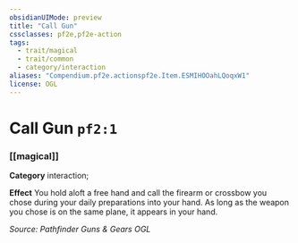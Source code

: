 ```yaml
---
obsidianUIMode: preview
title: "Call Gun"
cssclasses: pf2e,pf2e-action
tags:
  - trait/magical
  - trait/common
  - category/interaction
aliases: "Compendium.pf2e.actionspf2e.Item.ESMIHOOahLQoqxW1"
license: OGL
---
```

# Call Gun `pf2:1`

### [[magical]]

**Category** interaction; 




**Effect** You hold aloft a free hand and call the firearm or crossbow you chose during your daily preparations into your hand. As long as the weapon you chose is on the same plane, it appears in your hand.

*Source: Pathfinder Guns & Gears*
*OGL*